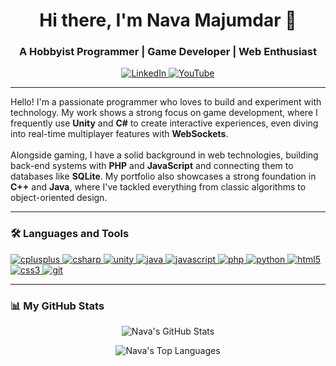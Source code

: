 <!--
Hi Nava! This is your new, special README.
It's designed to look great and automatically update with your GitHub stats.
You don't need to change anything unless you want to, but it's ready to go!
-->

<h1 align="center">Hi there, I'm Nava Majumdar 👋</h1>
<h3 align="center">A Hobbyist Programmer | Game Developer | Web Enthusiast</h3>

<p align="center">
  <a href="https://www.linkedin.com/in/nava-majumdar-299a61243/" target="_blank">
    <img src="https://img.shields.io/badge/LinkedIn-0077B5?style=for-the-badge&logo=linkedin&logoColor=white" alt="LinkedIn"/>
  </a>
  <a href="https://www.youtube.com/@Nava-Majumdar" target="_blank">
    <img src="https://img.shields.io/badge/YouTube-FF0000?style=for-the-badge&logo=youtube&logoColor=white" alt="YouTube"/>
  </a>
  <!-- Optional: Add a link to your live portfolio once it's hosted!
  <a href="https://your-portfolio-url.com" target="_blank">
    <img src="https://img.shields.io/badge/Portfolio-4682B4?style=for-the-badge&logo=react&logoColor=white" alt="Portfolio"/>
  </a>
  -->
</p>

---

<p align="left">
  Hello! I'm a passionate programmer who loves to build and experiment with technology. My work shows a strong focus on game development, where I frequently use <b>Unity</b> and <b>C#</b> to create interactive experiences, even diving into real-time multiplayer features with <b>WebSockets</b>.
  <br/><br/>
  Alongside gaming, I have a solid background in web technologies, building back-end systems with <b>PHP</b> and <b>JavaScript</b> and connecting them to databases like <b>SQLite</b>. My portfolio also showcases a strong foundation in <b>C++</b> and <b>Java</b>, where I've tackled everything from classic algorithms to object-oriented design.
</p>

---

### 🛠️ Languages and Tools

<p align="left">
  <a href="https://www.cprogramming.com/" target="_blank" rel="noreferrer">
    <img src="https://img.shields.io/badge/C%2B%2B-00599C?style=for-the-badge&logo=c%2B%2B&logoColor=white" alt="cplusplus"/>
  </a>
  <a href="https://docs.microsoft.com/en-us/dotnet/csharp/" target="_blank" rel="noreferrer">
    <img src="https://img.shields.io/badge/C%23-239120?style=for-the-badge&logo=c-sharp&logoColor=white" alt="csharp"/>
  </a>
  <a href="https://unity.com/" target="_blank" rel="noreferrer">
    <img src="https://img.shields.io/badge/Unity-100000?style=for-the-badge&logo=unity&logoColor=white" alt="unity"/>
  </a>
  <a href="https://www.java.com" target="_blank" rel="noreferrer">
    <img src="https://img.shields.io/badge/Java-ED8B00?style=for-the-badge&logo=java&logoColor=white" alt="java"/>
  </a>
  <a href="https://developer.mozilla.org/en-US/docs/Web/JavaScript" target="_blank" rel="noreferrer">
    <img src="https://img.shields.io/badge/JavaScript-F7DF1E?style=for-the-badge&logo=javascript&logoColor=black" alt="javascript"/>
  </a>
  <a href="https://www.php.net" target="_blank" rel="noreferrer">
    <img src="https://img.shields.io/badge/PHP-777BB4?style=for-the-badge&logo=php&logoColor=white" alt="php"/>
  </a>
  <a href="https://www.python.org" target="_blank" rel="noreferrer">
    <img src="https://img.shields.io/badge/Python-3776AB?style=for-the-badge&logo=python&logoColor=white" alt="python"/>
  </a>
  <a href="https://www.w3.org/html/" target="_blank" rel="noreferrer">
    <img src="https://img.shields.io/badge/HTML5-E34F26?style=for-the-badge&logo=html5&logoColor=white" alt="html5"/>
  </a>
  <a href="https://www.w3schools.com/css/" target="_blank" rel="noreferrer">
    <img src="https://img.shields.io/badge/CSS3-1572B6?style=for-the-badge&logo=css3&logoColor=white" alt="css3"/>
  </a>
  <a href="https://git-scm.com/" target="_blank" rel="noreferrer">
    <img src="https://img.shields.io/badge/Git-F05032?style=for-the-badge&logo=git&logoColor=white" alt="git"/>
  </a>
</p>

---

### 📊 My GitHub Stats

<p align="center">
  <img align="center" src="https://github-readme-stats.vercel.app/api?username=ShalvexNovachrono&show_icons=true&theme=tokyonight&hide_border=true&count_private=true" alt="Nava's GitHub Stats" />
</p>
<p align="center">
  <img align="center" src="https://github-readme-stats.vercel.app/api/top-langs/?username=ShalvexNovachrono&layout=compact&theme=tokyonight&hide_border=true" alt="Nava's Top Languages" />
</p>
